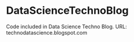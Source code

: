 # DataScienceTechnoBlog
Code included in Data Science Techno Blog. URL: technodatascience.blogspot.com
